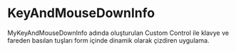 # KeyAndMouseDownInfo
MyKeyAndMouseDownInfo adında oluşturulan Custom Control ile klavye ve fareden basılan tuşları form içinde dinamik olarak çizdiren uygulama.
